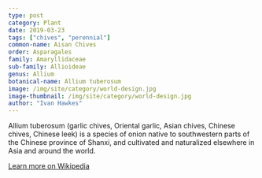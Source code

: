 ```yaml
---
type: post
category: Plant
date: 2019-03-23
tags: ["chives", "perennial"]
common-name: Aisan Chives
order: Asparagales
family: Amaryllidaceae
sub-family: Allioideae
genus: Allium
botanical-name: Allium tuberosum
image: /img/site/category/world-design.jpg
image-thumbnail: /img/site/category/world-design.jpg
author: "Ivan Hawkes"
---
```


Allium tuberosum (garlic chives, Oriental garlic, Asian chives, Chinese chives, Chinese leek) is a species of onion native to southwestern parts of the Chinese province of Shanxi, and cultivated and naturalized elsewhere in Asia and around the world.

[Learn more on Wikipedia](https://en.wikipedia.org/wiki/Allium_tuberosum)